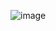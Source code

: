![image](https://github.com/beatrizveloso/web-aula-03.05.2024/assets/156534028/0c452058-ddb5-49fd-bd87-d4de89318517)
